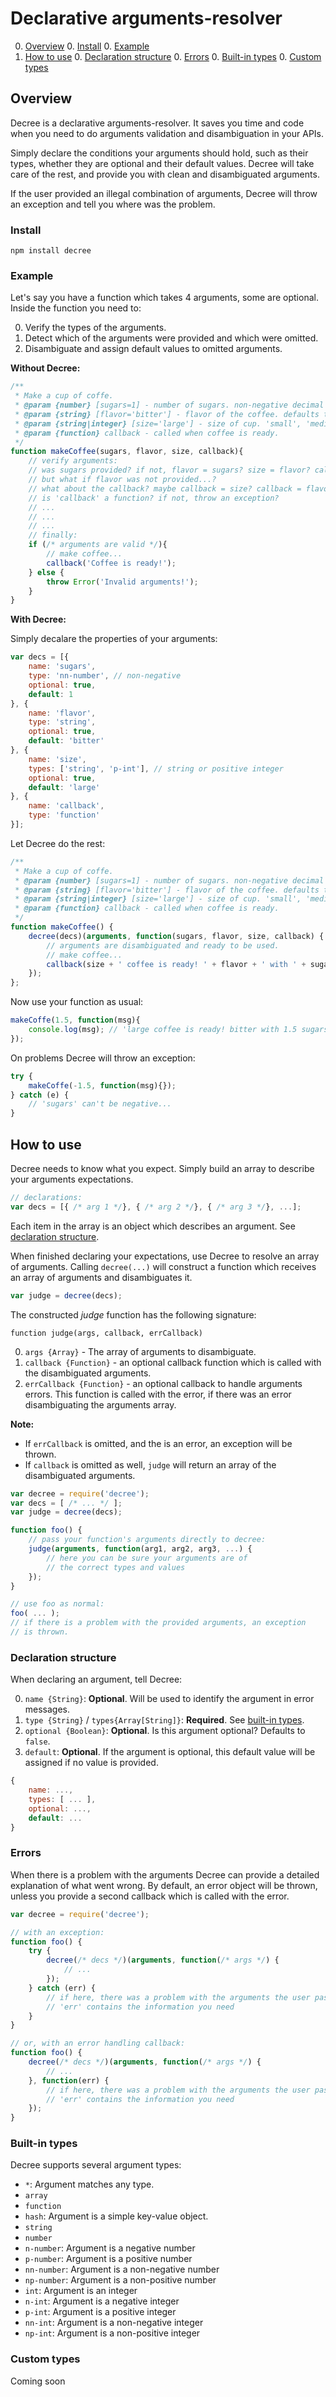# Declarative arguments-resolver

0. [Overview](#overview)
    0. [Install](#install)
    0. [Example](#example)
0. [How to use](#how-to-use)
    0. [Declaration structure](#declaration-structure)
    0. [Errors](#errors)
    0. [Built-in types](#built-in-types)
    0. [Custom types](#custom-types)

## Overview

Decree is a declarative arguments-resolver. It saves you time and code when you
need to do arguments validation and disambiguation in your APIs.

Simply declare the conditions your arguments should hold, such as their types,
whether they are optional and their default values. Decree will take care of the
rest, and provide you with clean and disambiguated arguments.

If the user provided an illegal combination of arguments, Decree will throw an
exception and tell you where was the problem.

### Install

`npm install decree`

### Example

Let's say you have a function which takes 4 arguments, some are optional. Inside
the function you need to:

0. Verify the types of the arguments.
0. Detect which of the arguments were provided and which were omitted.
0. Disambiguate and assign default values to omitted arguments.

**Without Decree:**

```Javascript
/**
 * Make a cup of coffe.
 * @param {number} [sugars=1] - number of sugars. non-negative decimal number. defaults to 1.
 * @param {string} [flavor='bitter'] - flavor of the coffee. defaults to 'bitter'.
 * @param {string|integer} [size='large'] - size of cup. 'small', 'medium', 'large' or a positive integer.
 * @param {function} callback - called when coffee is ready.
 */
function makeCoffee(sugars, flavor, size, callback){
    // verify arguments:
    // was sugars provided? if not, flavor = sugars? size = flavor? callback = size?
    // but what if flavor was not provided...?
    // what about the callback? maybe callback = size? callback = flavor?
    // is 'callback' a function? if not, throw an exception?
    // ...
    // ...
    // ...
    // finally:
    if (/* arguments are valid */){
        // make coffee...
        callback('Coffee is ready!');
    } else {
        throw Error('Invalid arguments!');
    }
}
```

**With Decree:**

Simply decalare the properties of your arguments:

```Javascript
var decs = [{
    name: 'sugars',
    type: 'nn-number', // non-negative
    optional: true,
    default: 1
}, {
    name: 'flavor',
    type: 'string',
    optional: true,
    default: 'bitter'
}, {
    name: 'size',
    types: ['string', 'p-int'], // string or positive integer
    optional: true,
    default: 'large'
}, {
    name: 'callback',
    type: 'function'
}];
```

Let Decree do the rest:

```Javascript
/**
 * Make a cup of coffe.
 * @param {number} [sugars=1] - number of sugars. non-negative decimal number. defaults to 1.
 * @param {string} [flavor='bitter'] - flavor of the coffee. defaults to 'bitter'.
 * @param {string|integer} [size='large'] - size of cup. 'small', 'medium', 'large' or a positive integer.
 * @param {function} callback - called when coffee is ready.
 */
function makeCoffee() {
    decree(decs)(arguments, function(sugars, flavor, size, callback) {
        // arguments are disambiguated and ready to be used.
        // make coffee...
        callback(size + ' coffee is ready! ' + flavor + ' with ' + sugars + ' sugars.');
    });
};
```

Now use your function as usual:

```Javascript
makeCoffe(1.5, function(msg){
    console.log(msg); // 'large coffee is ready! bitter with 1.5 sugars.'
});
```

On problems Decree will throw an exception:

```Javascript
try {
    makeCoffe(-1.5, function(msg){});
} catch (e) {
    // 'sugars' can't be negative...
}
```

## How to use

Decree needs to know what you expect. Simply build an array to describe your
arguments expectations.

```Javascript
// declarations:
var decs = [{ /* arg 1 */}, { /* arg 2 */}, { /* arg 3 */}, ...];
```

Each item in the array is an object which describes an argument. See
[declaration structure](#declaration-structure).

When finished declaring your expectations, use Decree to resolve an array of
arguments. Calling `decree(...)` will construct a function which receives an
array of arguments and disambiguates it.

```Javascript
var judge = decree(decs);
```

The constructed *judge* function has the following signature:

`function judge(args, callback, errCallback)`

0. `args {Array}` - The array of arguments to disambiguate.
0. `callback {Function}` - an optional callback function which is called with
   the disambiguated arguments.
0. `errCallback {Function}` - an optional callback to handle arguments errors.
   This function is called with the error, if there was an error disambiguating
   the arguments array.

**Note:**

* If `errCallback` is omitted, and the is an error, an exception will be thrown.
* If `callback` is omitted as well, `judge` will return an array of the
  disambiguated arguments.

```Javascript
var decree = require('decree');
var decs = [ /* ... */ ];
var judge = decree(decs);

function foo() {
    // pass your function's arguments directly to decree:
    judge(arguments, function(arg1, arg2, arg3, ...) {
        // here you can be sure your arguments are of
        // the correct types and values
    });
}

// use foo as normal:
foo( ... );
// if there is a problem with the provided arguments, an exception
// is thrown.
```

### Declaration structure

When declaring an argument, tell Decree:

0. `name {String}`: **Optional**. Will be used to identify the argument in error
   messages.
0. `type {String}` / `types{Array[String]}`: **Required**.
   See [built-in types](#built-in-types).
0. `optional {Boolean}`: **Optional**. Is this argument optional?
   Defaults to `false`.
0. `default`: **Optional**. If the argument is optional, this default value will
   be assigned if no value is provided.

```Javascript
{
    name: ...,
    types: [ ... ],
    optional: ...,
    default: ...
}
```

### Errors

When there is a problem with the arguments Decree can provide a detailed
explanation of what went wrong. By default, an error object will be thrown,
unless you provide a second callback which is called with the error.

```Javascript
var decree = require('decree');

// with an exception:
function foo() {
    try {
        decree(/* decs */)(arguments, function(/* args */) {
            // ...
        });
    } catch (err) {
        // if here, there was a problem with the arguments the user passed.
        // 'err' contains the information you need
    }
}

// or, with an error handling callback:
function foo() {
    decree(/* decs */)(arguments, function(/* args */) {
        // ...
    }, function(err) {
        // if here, there was a problem with the arguments the user passed.
        // 'err' contains the information you need
    });
}
```

### Built-in types

Decree supports several argument types:

- `*`: Argument matches any type.
- `array`
- `function`
- `hash`: Argument is a simple key-value object.
- `string`
- `number`
- `n-number`: Argument is a negative number
- `p-number`: Argument is a positive number
- `nn-number`: Argument is a non-negative number
- `np-number`: Argument is a non-positive number
- `int`: Argument is an integer
- `n-int`: Argument is a negative integer
- `p-int`: Argument is a positive integer
- `nn-int`: Argument is a non-negative integer
- `np-int`: Argument is a non-positive integer

### Custom types

Coming soon
